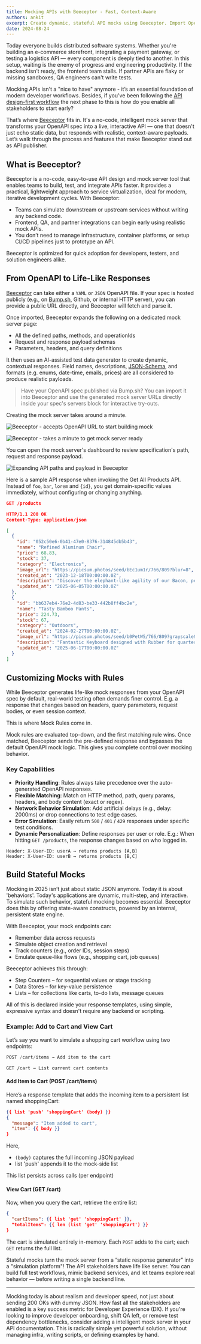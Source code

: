 ```yaml
---
title: Mocking APIs with Beeceptor - Fast, Context-Aware
authors: ankit
excerpt: Create dynamic, stateful API mocks using Beeceptor. Import OpenAPI specs, simulate real-world workflows, test with context-aware responses. No-code, test data, service virtualization, mock server.
date: 2024-08-24
---
```


Today everyone builds distributed software systems. Whether you're building an e-commerce storefront, integrating a payment gateway, or testing a logistics API — every component is deeply tied to another. In this setup, waiting is the enemy of progress and engineering productivity. If the backend isn’t ready, the frontend team stalls. If partner APIs are flaky or missing sandboxes, QA engineers can't write tests. 

Mocking APIs isn't a "nice to have" anymore - it’s an essential foundation of modern developer workflows. Besides, if you've been following the [API design-first workflow](_guides/api-basics/dev-guide-api-design-first.md) the next phase to this is how do you enable all stakeholders to start early?

That’s where [Beeceptor](https://beeceptor.com/openapi-mock-server/) fits in. It's a no-code, intelligent mock server that transforms your OpenAPI spec into a live, interactive API — one that doesn't just echo static data, but responds with realistic, context-aware payloads. Let’s walk through the process and features that make Beeceptor stand out as API publisher.

## What is Beeceptor?

Beeceptor is a no-code, easy-to-use API design and mock server tool that enables teams to build, test, and integrate APIs faster. It provides a practical, lightweight approach to service virtualization, ideal for modern, iterative development cycles. With Beeceptor:

- Teams can simulate downstream or upstream services without writing any backend code.
- Frontend, QA, and partner integrations can begin early using realistic mock APIs.
- You don’t need to manage infrastructure, container platforms, or setup CI/CD pipelines just to prototype an API.

Beeceptor is optimized for quick adoption for developers, testers, and solution engineers alike.

## From OpenAPI to Life-Like Responses

[Beeceptor](https://beeceptor.com/openapi-mock-server/) can take either a `YAML` or `JSON` OpenAPI file. If your spec is hosted publicly (e.g., on [Bump.sh](https://bump.sh/), Github, or internal HTTP server), you can provide a public URL directly, and Beeceptor will fetch and parse it.

Once imported, Beeceptor expands the following on a dedicated mock server page:
- All the defined paths, methods, and operationIds
- Request and response payload schemas
- Parameters, headers, and query definitions

It then uses an AI-assisted test data generator to create dynamic, contextual responses. Field names, descriptions, [JSON-Schema](_guides/openapi/specification/v3.1/data-models/json-schema.md), and formats (e.g. enums, date-time, emails, prices) are all considered to produce realistic payloads.

> Have your OpenAPI spec published via Bump.sh? You can import it into Beeceptor and use the generated mock server URLs directly inside your spec's servers block for interactive try-outs.

Creating the mock server takes around a minute. 

![Beeceptor - accepts OpenAPI URL to start building mock](/images/guides/mock-with-beeceptor/beeceptor-openapi-url.png)

![Beeceptor - takes a minute to get mock server ready](/images/guides/mock-with-beeceptor/beeceptor-mock-server-created.png)

You can open the mock server's dashboard to review specification's path, request and response payload.

![Expanding API paths and payload in Beeceptor](/images/guides/mock-with-beeceptor/beeceptor-openapi-paths-expanded.gif)

Here is a sample API response when invoking the Get All Products API. Instead of `foo`, `bar`, `lorem` and `{id}`, you get domain-specific values immediately, without configuring or changing anything.

```json
GET /products

HTTP/1.1 200 OK
Content-Type: application/json

[
  {
    "id": "052c50e6-0b41-47e0-8376-314845db5b43",
    "name": "Refined Aluminum Chair",
    "price": 68.83,
    "stock": 37,
    "category": "Electronics",
    "image_url": "https://picsum.photos/seed/bEc1um1r/766/809?blur=8",
    "created_at": "2023-12-18T00:00:00.0Z",
    "description": "Discover the elephant-like agility of our Bacon, perfect for rich users",
    "updated_at": "2025-06-05T00:00:00.0Z"
  },
  {
    "id": "bb637eb4-76e2-4d83-be33-442b8ff4bc2e",
    "name": "Tasty Bamboo Pants",
    "price": 224.73,
    "stock": 67,
    "category": "Outdoors",
    "created_at": "2024-02-27T00:00:00.0Z",
    "image_url": "https://picsum.photos/seed/b0PetW5/766/809?grayscale&blur=7",
    "description": "Fantastic Keyboard designed with Rubber for quarterly performance",
    "updated_at": "2025-06-17T00:00:00.0Z"
  }
]
```

## Customizing Mocks with Rules

While Beeceptor generates life-like mock responses from your OpenAPI spec by default, real-world testing often demands finer control. E.g. a response that changes based on headers, query parameters, request bodies, or even session context.

This is where Mock Rules come in.

Mock rules are evaluated top-down, and the first matching rule wins. Once matched, Beeceptor sends the pre-defined response and bypasses the default OpenAPI mock logic. This gives you complete control over mocking behavior.

### Key Capabilities

- **Priority Handling**: Rules always take precedence over the auto-generated OpenAPI responses.
- **Flexible Matching**: Match on HTTP method, path, query params, headers, and body content (exact or regex).
- **Network Behavior Simulation**: Add artificial delays (e.g., delay: 2000ms) or drop connections to test edge cases.
- **Error Simulation**: Easily return `500` / `401` / `429` responses under specific test conditions.
- **Dynamic Personalization**: Define responses per user or role. E.g.: When hitting `GET /products`, the response changes based on who logged in.
```
Header: X-User-ID: userA → returns products [A,B]
Header: X-User-ID: userB → returns products [B,C]
```

## Build Stateful Mocks

Mocking in 2025 isn’t just about static JSON anymore. Today it is about 'behaviors'. Today's applications are dynamic, multi-step, and interactive. To simulate such behavior, stateful mocking becomes essential. Beeceptor does this by offering state-aware constructs, powered by an internal, persistent state engine.

With Beeceptor, your mock endpoints can:

- Remember data across requests
- Simulate object creation and retrieval
- Track counters (e.g., order IDs, session steps)
- Emulate queue-like flows (e.g., shopping cart, job queues)

Beeceptor achieves this through:

- Step Counters – for sequential values or stage tracking
- Data Stores – for key-value persistence
- Lists – for collections like carts, to-do lists, message queues

All of this is declared inside your response templates, using simple, expressive syntax and doesn't require any backend or scripting.


### Example: Add to Cart and View Cart

Let’s say you want to simulate a shopping cart workflow using two endpoints:

```js
POST /cart/items → Add item to the cart
```

```
GET /cart → List current cart contents
```

#### Add Item to Cart (POST /cart/items)

Here’s a response template that adds the incoming item to a persistent list named shoppingCart:

```json
{{ list 'push' 'shoppingCart' (body) }}
{
  "message": "Item added to cart",
  "item": {{ body }}
}
```

Here, 
- `(body)` captures the full incoming JSON payload
- list 'push' appends it to the mock-side list

This list persists across calls (per endpoint)

#### View Cart (GET /cart)

Now, when you query the cart, retrieve the entire list:

```json
{
  "cartItems": {{ list 'get' 'shoppingCart' }},
  "totalItems": {{ len (list 'get' 'shoppingCart') }}
}
```

The cart is simulated entirely in-memory. Each `POST` adds to the cart; each `GET` returns the full list.

Stateful mocks turn the mock server from a “static response generator” into a "simulation platform"! The API stakeholders have life like server. You can build full test workflows, mimic backend services, and let teams explore real behavior — before writing a single backend line.

---

Mocking today is about realism and developer speed, not just about sending 200 OKs with dummy JSON. How fast all the stakeholders are enabled is a key success metric for Developer Experience (DX). If you're looking to improve developer onboarding, shift QA left, or remove test dependency bottlenecks, consider adding a intelligent mock server in your API documentation. This is radically simple yet powerful solution, without managing infra, writing scripts, or defining examples by hand.